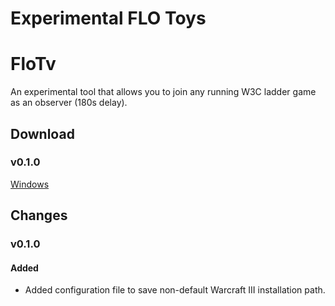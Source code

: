 # Experimental FLO Toys

# FloTv

An experimental tool that allows you to join any running W3C ladder game as an observer (180s delay).

## Download

### v0.1.0

[Windows](https://github.com/w3champions/flo-lab/releases/download/flo-tv-0.1.0/flo-tv-0.1.0-windows.zip)

## Changes

### v0.1.0

#### Added
- Added configuration file to save non-default Warcraft III installation path.
